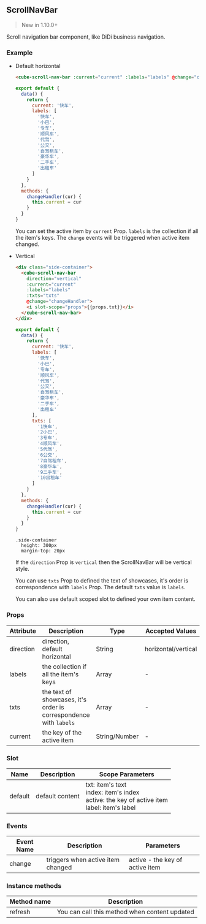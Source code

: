 ## ScrollNavBar

> New in 1.10.0+

Scroll navigation bar component, like DiDi business navigation.

### Example

- Default horizontal

  ```html
  <cube-scroll-nav-bar :current="current" :labels="labels" @change="changeHandler" />
  ```
  ```js
  export default {
    data() {
      return {
        current: '快车',
        labels: [
          '快车',
          '小巴',
          '专车',
          '顺风车',
          '代驾',
          '公交',
          '自驾租车',
          '豪华车',
          '二手车',
          '出租车'
        ]
      }
    },
    methods: {
      changeHandler(cur) {
        this.current = cur
      }
    }
  }
  ```

  You can set the active item by `current` Prop. `labels` is the collection if all the item's keys. The `change` events will be triggered when active item changed.

- Vertical

  ```html
  <div class="side-container">
    <cube-scroll-nav-bar
      direction="vertical"
      :current="current"
      :labels="labels"
      :txts="txts"
      @change="changeHandler">
      <i slot-scope="props">{{props.txt}}</i>
    </cube-scroll-nav-bar>
  </div>
  ```
  ```js
  export default {
    data() {
      return {
        current: '快车',
        labels: [
          '快车',
          '小巴',
          '专车',
          '顺风车',
          '代驾',
          '公交',
          '自驾租车',
          '豪华车',
          '二手车',
          '出租车'
        ],
        txts: [
          '1快车',
          '2小巴',
          '3专车',
          '4顺风车',
          '5代驾',
          '6公交',
          '7自驾租车',
          '8豪华车',
          '9二手车',
          '10出租车'
        ]
      }
    },
    methods: {
      changeHandler(cur) {
        this.current = cur
      }
    }
  }
  ```
  ```stylus
  .side-container
    height: 300px
    margin-top: 20px
  ```

  If the `direction` Prop is `vertical` then the ScrollNavBar will be vertical style.

  You can use `txts` Prop to defined the text of showcases, it's order is correspondence with `labels` Prop. The default `txts` value is `labels`.

  You can also use default scoped slot to defined your own item content.

### Props

| Attribute | Description | Type | Accepted Values | Default |
| - | - | - | - | - |
| direction | direction, default horizontal | String | horizontal/vertical | horizontal |
| labels | the collection if all the item's keys | Array | - | [] |
| txts | the text of showcases, it's order is correspondence with `labels` | Array | - | default equals to `labels` Prop |
| current | the key of the active item | String/Number | - | '' |

### Slot

| Name | Description | Scope Parameters |
| - | - | - |
| default | default content | txt: item's text<br>index: item's index<br>active: the key of active item<br>label: item's label |

### Events

| Event Name | Description | Parameters |
| - | - | - |
| change | triggers when active item changed | active - the key of active item |

### Instance methods

| Method name | Description |
| - | - |
| refresh | You can call this method when content updated |
